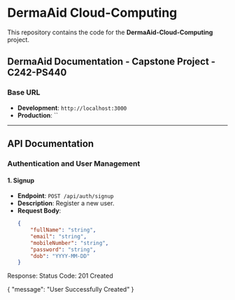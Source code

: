 # DermaAid Cloud-Computing  
This repository contains the code for the **DermaAid-Cloud-Computing** project.  

## DermaAid Documentation - Capstone Project - C242-PS440  

### Base URL  
- **Development**: `http://localhost:3000`  
- **Production**: ``  

---

## API Documentation  

### Authentication and User Management  

#### 1. Signup  
- **Endpoint**: `POST /api/auth/signup`  
- **Description**: Register a new user.  
- **Request Body**:  
  ```json
  {
      "fullName": "string",
      "email": "string",
      "mobileNumber": "string",
      "password": "string",
      "dob": "YYYY-MM-DD"
  }
Response:
Status Code: 201 Created

{
    "message": "User Successfully Created"
}
